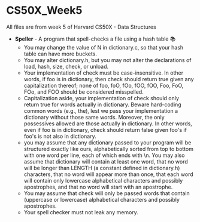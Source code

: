 # CS50X_Week5

All files are from week 5 of Harvard CS50X - Data Structures

- **Speller** - A program that spell-checks a file using a hash table 📚
  - You may change the value of N in dictionary.c, so that your hash table can have more buckets.
  - You may alter dictionary.h, but you may not alter the declarations of load, hash, size, check, or unload.
  - Your implementation of check must be case-insensitive. In other words, if foo is in dictionary, then check should return true given any capitalization thereof; none of foo, foO, fOo, fOO, fOO, Foo, FoO, FOo, and FOO should be considered misspelled.
  - Capitalization aside, your implementation of check should only return true for words actually in dictionary. Beware hard-coding common words (e.g., the), lest we pass your implementation a dictionary without those same words. Moreover, the only possessives allowed are those actually in dictionary. In other words, even if foo is in dictionary, check should return false given foo's if foo's is not also in dictionary.
  - you may assume that any dictionary passed to your program will be structured exactly like ours, alphabetically sorted from top to bottom with one word per line, each of which ends with \n. You may also assume that dictionary will contain at least one word, that no word will be longer than LENGTH (a constant defined in dictionary.h) characters, that no word will appear more than once, that each word will contain only lowercase alphabetical characters and possibly apostrophes, and that no word will start with an apostrophe.
  - You may assume that check will only be passed words that contain (uppercase or lowercase) alphabetical characters and possibly apostrophes.
  - Your spell checker must not leak any memory.
